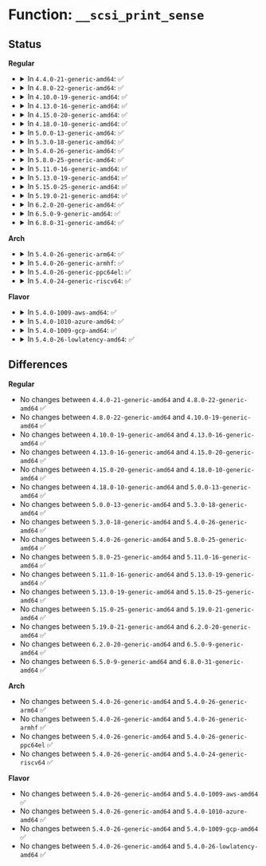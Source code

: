 # Function: <code>__scsi_print_sense</code>

## Status
<b>Regular</b>
<ul>
<li>
<details>
<summary>In <code>4.4.0-21-generic-amd64</code>: ✅</summary>

```c
void __scsi_print_sense(const struct scsi_device * sdev, const char * name, const unsigned char * sense_buffer, int sense_len)
```

```json
{
  "name": "__scsi_print_sense",
  "collision_type": "Unique Global",
  "inline_type": "No",
  "funcs": [
    {
      "addr": 18446744071584844032,
      "name": "__scsi_print_sense",
      "external": true,
      "loc": "drivers/scsi/scsi_logging.c:413",
      "file": "drivers/scsi/scsi_logging.c",
      "inline": "seen, unknown",
      "caller_inline": [],
      "caller_func": [
        "drivers/scsi/sg.c:sg_rq_end_io"
      ]
    }
  ],
  "symbols": [
    {
      "addr": 18446744071584844032,
      "name": "__scsi_print_sense",
      "section": ".text",
      "bind": "STB_GLOBAL",
      "size": 27
    }
  ]
}
```
</details>
</li>
<li>
<details>
<summary>In <code>4.8.0-22-generic-amd64</code>: ✅</summary>

```c
void __scsi_print_sense(const struct scsi_device * sdev, const char * name, const unsigned char * sense_buffer, int sense_len)
```

```json
{
  "name": "__scsi_print_sense",
  "collision_type": "Unique Global",
  "inline_type": "No",
  "funcs": [
    {
      "addr": 18446744071585206656,
      "name": "__scsi_print_sense",
      "external": true,
      "loc": "drivers/scsi/scsi_logging.c:413",
      "file": "drivers/scsi/scsi_logging.c",
      "inline": "seen, unknown",
      "caller_inline": [],
      "caller_func": [
        "drivers/scsi/sg.c:sg_rq_end_io"
      ]
    }
  ],
  "symbols": [
    {
      "addr": 18446744071585206656,
      "name": "__scsi_print_sense",
      "section": ".text",
      "bind": "STB_GLOBAL",
      "size": 27
    }
  ]
}
```
</details>
</li>
<li>
<details>
<summary>In <code>4.10.0-19-generic-amd64</code>: ✅</summary>

```c
void __scsi_print_sense(const struct scsi_device * sdev, const char * name, const unsigned char * sense_buffer, int sense_len)
```

```json
{
  "name": "__scsi_print_sense",
  "collision_type": "Unique Global",
  "inline_type": "No",
  "funcs": [
    {
      "addr": 18446744071585401360,
      "name": "__scsi_print_sense",
      "external": true,
      "loc": "drivers/scsi/scsi_logging.c:413",
      "file": "drivers/scsi/scsi_logging.c",
      "inline": "seen, unknown",
      "caller_inline": [],
      "caller_func": [
        "drivers/scsi/sg.c:sg_rq_end_io"
      ]
    }
  ],
  "symbols": [
    {
      "addr": 18446744071585401360,
      "name": "__scsi_print_sense",
      "section": ".text",
      "bind": "STB_GLOBAL",
      "size": 27
    }
  ]
}
```
</details>
</li>
<li>
<details>
<summary>In <code>4.13.0-16-generic-amd64</code>: ✅</summary>

```c
void __scsi_print_sense(const struct scsi_device * sdev, const char * name, const unsigned char * sense_buffer, int sense_len)
```

```json
{
  "name": "__scsi_print_sense",
  "collision_type": "Unique Global",
  "inline_type": "No",
  "funcs": [
    {
      "addr": 18446744071585485792,
      "name": "__scsi_print_sense",
      "external": true,
      "loc": "drivers/scsi/scsi_logging.c:413",
      "file": "drivers/scsi/scsi_logging.c",
      "inline": "seen, unknown",
      "caller_inline": [],
      "caller_func": [
        "drivers/scsi/sg.c:sg_rq_end_io"
      ]
    }
  ],
  "symbols": [
    {
      "addr": 18446744071585485792,
      "name": "__scsi_print_sense",
      "section": ".text",
      "bind": "STB_GLOBAL",
      "size": 27
    }
  ]
}
```
</details>
</li>
<li>
<details>
<summary>In <code>4.15.0-20-generic-amd64</code>: ✅</summary>

```c
void __scsi_print_sense(const struct scsi_device * sdev, const char * name, const unsigned char * sense_buffer, int sense_len)
```

```json
{
  "name": "__scsi_print_sense",
  "collision_type": "Unique Global",
  "inline_type": "No",
  "funcs": [
    {
      "addr": 18446744071585917232,
      "name": "__scsi_print_sense",
      "external": true,
      "loc": "drivers/scsi/scsi_logging.c:413",
      "file": "drivers/scsi/scsi_logging.c",
      "inline": "seen, unknown",
      "caller_inline": [],
      "caller_func": [
        "drivers/scsi/sg.c:sg_rq_end_io"
      ]
    }
  ],
  "symbols": [
    {
      "addr": 18446744071585917232,
      "name": "__scsi_print_sense",
      "section": ".text",
      "bind": "STB_GLOBAL",
      "size": 27
    }
  ]
}
```
</details>
</li>
<li>
<details>
<summary>In <code>4.18.0-10-generic-amd64</code>: ✅</summary>

```c
void __scsi_print_sense(const struct scsi_device * sdev, const char * name, const unsigned char * sense_buffer, int sense_len)
```

```json
{
  "name": "__scsi_print_sense",
  "collision_type": "Unique Global",
  "inline_type": "No",
  "funcs": [
    {
      "addr": 18446744071586164496,
      "name": "__scsi_print_sense",
      "external": true,
      "loc": "drivers/scsi/scsi_logging.c:413",
      "file": "drivers/scsi/scsi_logging.c",
      "inline": "seen, unknown",
      "caller_inline": [],
      "caller_func": [
        "drivers/scsi/sg.c:sg_rq_end_io"
      ]
    }
  ],
  "symbols": [
    {
      "addr": 18446744071586164496,
      "name": "__scsi_print_sense",
      "section": ".text",
      "bind": "STB_GLOBAL",
      "size": 27
    }
  ]
}
```
</details>
</li>
<li>
<details>
<summary>In <code>5.0.0-13-generic-amd64</code>: ✅</summary>

```c
void __scsi_print_sense(const struct scsi_device * sdev, const char * name, const unsigned char * sense_buffer, int sense_len)
```

```json
{
  "name": "__scsi_print_sense",
  "collision_type": "Unique Global",
  "inline_type": "No",
  "funcs": [
    {
      "addr": 18446744071586306368,
      "name": "__scsi_print_sense",
      "external": true,
      "loc": "drivers/scsi/scsi_logging.c:413",
      "file": "drivers/scsi/scsi_logging.c",
      "inline": "seen, unknown",
      "caller_inline": [],
      "caller_func": [
        "drivers/scsi/sg.c:sg_rq_end_io"
      ]
    }
  ],
  "symbols": [
    {
      "addr": 18446744071586306368,
      "name": "__scsi_print_sense",
      "section": ".text",
      "bind": "STB_GLOBAL",
      "size": 27
    }
  ]
}
```
</details>
</li>
<li>
<details>
<summary>In <code>5.3.0-18-generic-amd64</code>: ✅</summary>

```c
void __scsi_print_sense(const struct scsi_device * sdev, const char * name, const unsigned char * sense_buffer, int sense_len)
```

```json
{
  "name": "__scsi_print_sense",
  "collision_type": "Unique Global",
  "inline_type": "No",
  "funcs": [
    {
      "addr": 18446744071586549120,
      "name": "__scsi_print_sense",
      "external": true,
      "loc": "drivers/scsi/scsi_logging.c:412",
      "file": "drivers/scsi/scsi_logging.c",
      "inline": "seen, unknown",
      "caller_inline": [],
      "caller_func": [
        "drivers/scsi/sg.c:sg_rq_end_io"
      ]
    }
  ],
  "symbols": [
    {
      "addr": 18446744071586549120,
      "name": "__scsi_print_sense",
      "section": ".text",
      "bind": "STB_GLOBAL",
      "size": 27
    }
  ]
}
```
</details>
</li>
<li>
<details>
<summary>In <code>5.4.0-26-generic-amd64</code>: ✅</summary>

```c
void __scsi_print_sense(const struct scsi_device * sdev, const char * name, const unsigned char * sense_buffer, int sense_len)
```

```json
{
  "name": "__scsi_print_sense",
  "collision_type": "Unique Global",
  "inline_type": "No",
  "funcs": [
    {
      "addr": 18446744071586696240,
      "name": "__scsi_print_sense",
      "external": true,
      "loc": "drivers/scsi/scsi_logging.c:370",
      "file": "drivers/scsi/scsi_logging.c",
      "inline": "seen, unknown",
      "caller_inline": [],
      "caller_func": [
        "drivers/scsi/sg.c:sg_rq_end_io"
      ]
    }
  ],
  "symbols": [
    {
      "addr": 18446744071586696240,
      "name": "__scsi_print_sense",
      "section": ".text",
      "bind": "STB_GLOBAL",
      "size": 27
    }
  ]
}
```
</details>
</li>
<li>
<details>
<summary>In <code>5.8.0-25-generic-amd64</code>: ✅</summary>

```c
void __scsi_print_sense(const struct scsi_device * sdev, const char * name, const unsigned char * sense_buffer, int sense_len)
```

```json
{
  "name": "__scsi_print_sense",
  "collision_type": "Unique Global",
  "inline_type": "No",
  "funcs": [
    {
      "addr": 18446744071587496192,
      "name": "__scsi_print_sense",
      "external": true,
      "loc": "drivers/scsi/scsi_logging.c:370",
      "file": "drivers/scsi/scsi_logging.c",
      "inline": "seen, unknown",
      "caller_inline": [],
      "caller_func": [
        "drivers/scsi/sg.c:sg_rq_end_io"
      ]
    }
  ],
  "symbols": [
    {
      "addr": 18446744071587496192,
      "name": "__scsi_print_sense",
      "section": ".text",
      "bind": "STB_GLOBAL",
      "size": 27
    }
  ]
}
```
</details>
</li>
<li>
<details>
<summary>In <code>5.11.0-16-generic-amd64</code>: ✅</summary>

```c
void __scsi_print_sense(const struct scsi_device * sdev, const char * name, const unsigned char * sense_buffer, int sense_len)
```

```json
{
  "name": "__scsi_print_sense",
  "collision_type": "Unique Global",
  "inline_type": "No",
  "funcs": [
    {
      "addr": 18446744071587563360,
      "name": "__scsi_print_sense",
      "external": true,
      "loc": "drivers/scsi/scsi_logging.c:366",
      "file": "drivers/scsi/scsi_logging.c",
      "inline": "seen, unknown",
      "caller_inline": [],
      "caller_func": [
        "drivers/scsi/sg.c:sg_rq_end_io"
      ]
    }
  ],
  "symbols": [
    {
      "addr": 18446744071587563360,
      "name": "__scsi_print_sense",
      "section": ".text",
      "bind": "STB_GLOBAL",
      "size": 27
    }
  ]
}
```
</details>
</li>
<li>
<details>
<summary>In <code>5.13.0-19-generic-amd64</code>: ✅</summary>

```c
void __scsi_print_sense(const struct scsi_device * sdev, const char * name, const unsigned char * sense_buffer, int sense_len)
```

```json
{
  "name": "__scsi_print_sense",
  "collision_type": "Unique Global",
  "inline_type": "No",
  "funcs": [
    {
      "addr": 18446744071587444720,
      "name": "__scsi_print_sense",
      "external": true,
      "loc": "drivers/scsi/scsi_logging.c:366",
      "file": "drivers/scsi/scsi_logging.c",
      "inline": "seen, unknown",
      "caller_inline": [],
      "caller_func": [
        "drivers/scsi/sg.c:sg_rq_end_io"
      ]
    }
  ],
  "symbols": [
    {
      "addr": 18446744071587444720,
      "name": "__scsi_print_sense",
      "section": ".text",
      "bind": "STB_GLOBAL",
      "size": 27
    }
  ]
}
```
</details>
</li>
<li>
<details>
<summary>In <code>5.15.0-25-generic-amd64</code>: ✅</summary>

```c
void __scsi_print_sense(const struct scsi_device * sdev, const char * name, const unsigned char * sense_buffer, int sense_len)
```

```json
{
  "name": "__scsi_print_sense",
  "collision_type": "Unique Global",
  "inline_type": "No",
  "funcs": [
    {
      "addr": 18446744071588018224,
      "name": "__scsi_print_sense",
      "external": true,
      "loc": "drivers/scsi/scsi_logging.c:367",
      "file": "drivers/scsi/scsi_logging.c",
      "inline": "seen, unknown",
      "caller_inline": [],
      "caller_func": [
        "drivers/scsi/sg.c:sg_rq_end_io"
      ]
    }
  ],
  "symbols": [
    {
      "addr": 18446744071588018224,
      "name": "__scsi_print_sense",
      "section": ".text",
      "bind": "STB_GLOBAL",
      "size": 27
    }
  ]
}
```
</details>
</li>
<li>
<details>
<summary>In <code>5.19.0-21-generic-amd64</code>: ✅</summary>

```c
void __scsi_print_sense(const struct scsi_device * sdev, const char * name, const unsigned char * sense_buffer, int sense_len)
```

```json
{
  "name": "__scsi_print_sense",
  "collision_type": "Unique Global",
  "inline_type": "No",
  "funcs": [
    {
      "addr": 18446744071589379376,
      "name": "__scsi_print_sense",
      "external": true,
      "loc": "drivers/scsi/scsi_logging.c:366",
      "file": "drivers/scsi/scsi_logging.c",
      "inline": "seen, unknown",
      "caller_inline": [],
      "caller_func": [
        "drivers/scsi/sg.c:sg_rq_end_io"
      ]
    }
  ],
  "symbols": [
    {
      "addr": 18446744071589379376,
      "name": "__scsi_print_sense",
      "section": ".text",
      "bind": "STB_GLOBAL",
      "size": 42
    }
  ]
}
```
</details>
</li>
<li>
<details>
<summary>In <code>6.2.0-20-generic-amd64</code>: ✅</summary>

```c
void __scsi_print_sense(const struct scsi_device * sdev, const char * name, const unsigned char * sense_buffer, int sense_len)
```

```json
{
  "name": "__scsi_print_sense",
  "collision_type": "Unique Global",
  "inline_type": "No",
  "funcs": [
    {
      "addr": 18446744071590952640,
      "name": "__scsi_print_sense",
      "external": true,
      "loc": "drivers/scsi/scsi_logging.c:366",
      "file": "drivers/scsi/scsi_logging.c",
      "inline": "seen, unknown",
      "caller_inline": [],
      "caller_func": [
        "drivers/scsi/sg.c:sg_rq_end_io"
      ]
    }
  ],
  "symbols": [
    {
      "addr": 18446744071590952640,
      "name": "__scsi_print_sense",
      "section": ".text",
      "bind": "STB_GLOBAL",
      "size": 42
    }
  ]
}
```
</details>
</li>
<li>
<details>
<summary>In <code>6.5.0-9-generic-amd64</code>: ✅</summary>

```c
void __scsi_print_sense(const struct scsi_device * sdev, const char * name, const unsigned char * sense_buffer, int sense_len)
```

```json
{
  "name": "__scsi_print_sense",
  "collision_type": "Unique Global",
  "inline_type": "No",
  "funcs": [
    {
      "addr": 18446744071591296720,
      "name": "__scsi_print_sense",
      "external": true,
      "loc": "drivers/scsi/scsi_logging.c:366",
      "file": "drivers/scsi/scsi_logging.c",
      "inline": "seen, unknown",
      "caller_inline": [],
      "caller_func": [
        "drivers/scsi/sg.c:sg_rq_end_io"
      ]
    }
  ],
  "symbols": [
    {
      "addr": 18446744071591296720,
      "name": "__scsi_print_sense",
      "section": ".text",
      "bind": "STB_GLOBAL",
      "size": 42
    }
  ]
}
```
</details>
</li>
<li>
<details>
<summary>In <code>6.8.0-31-generic-amd64</code>: ✅</summary>

```c
void __scsi_print_sense(const struct scsi_device * sdev, const char * name, const unsigned char * sense_buffer, int sense_len)
```

```json
{
  "name": "__scsi_print_sense",
  "collision_type": "Unique Global",
  "inline_type": "No",
  "funcs": [
    {
      "addr": 18446744071591644928,
      "name": "__scsi_print_sense",
      "external": true,
      "loc": "drivers/scsi/scsi_logging.c:366",
      "file": "drivers/scsi/scsi_logging.c",
      "inline": "seen, unknown",
      "caller_inline": [],
      "caller_func": [
        "drivers/scsi/sg.c:sg_rq_end_io"
      ]
    }
  ],
  "symbols": [
    {
      "addr": 18446744071591644928,
      "name": "__scsi_print_sense",
      "section": ".text",
      "bind": "STB_GLOBAL",
      "size": 42
    }
  ]
}
```
</details>
</li>
</ul>
<b>Arch</b>
<ul>
<li>
<details>
<summary>In <code>5.4.0-26-generic-arm64</code>: ✅</summary>

```c
void __scsi_print_sense(const struct scsi_device * sdev, const char * name, const unsigned char * sense_buffer, int sense_len)
```

```json
{
  "name": "__scsi_print_sense",
  "collision_type": "Unique Global",
  "inline_type": "No",
  "funcs": [
    {
      "addr": 18446603336499605088,
      "name": "__scsi_print_sense",
      "external": true,
      "loc": "drivers/scsi/scsi_logging.c:370",
      "file": "drivers/scsi/scsi_logging.c",
      "inline": "seen, unknown",
      "caller_inline": [],
      "caller_func": [
        "drivers/scsi/sg.c:sg_rq_end_io"
      ]
    }
  ],
  "symbols": [
    {
      "addr": 18446603336499605088,
      "name": "__scsi_print_sense",
      "section": ".text",
      "bind": "STB_GLOBAL",
      "size": 80
    }
  ]
}
```
</details>
</li>
<li>
<details>
<summary>In <code>5.4.0-26-generic-armhf</code>: ✅</summary>

```c
void __scsi_print_sense(const struct scsi_device * sdev, const char * name, const unsigned char * sense_buffer, int sense_len)
```

```json
{
  "name": "__scsi_print_sense",
  "collision_type": "Unique Global",
  "inline_type": "No",
  "funcs": [
    {
      "addr": 3232061448,
      "name": "__scsi_print_sense",
      "external": true,
      "loc": "drivers/scsi/scsi_logging.c:370",
      "file": "drivers/scsi/scsi_logging.c",
      "inline": "seen, unknown",
      "caller_inline": [],
      "caller_func": [
        "drivers/scsi/sg.c:sg_rq_end_io"
      ]
    }
  ],
  "symbols": [
    {
      "addr": 3232061448,
      "name": "__scsi_print_sense",
      "section": ".text",
      "bind": "STB_GLOBAL",
      "size": 52
    }
  ]
}
```
</details>
</li>
<li>
<details>
<summary>In <code>5.4.0-26-generic-ppc64el</code>: ✅</summary>

```c
void __scsi_print_sense(const struct scsi_device * sdev, const char * name, const unsigned char * sense_buffer, int sense_len)
```

```json
{
  "name": "__scsi_print_sense",
  "collision_type": "Unique Global",
  "inline_type": "No",
  "funcs": [
    {
      "addr": 13835058055292909280,
      "name": "__scsi_print_sense",
      "external": true,
      "loc": "drivers/scsi/scsi_logging.c:370",
      "file": "drivers/scsi/scsi_logging.c",
      "inline": "seen, unknown",
      "caller_inline": [],
      "caller_func": [
        "drivers/scsi/sg.c:sg_rq_end_io"
      ]
    }
  ],
  "symbols": [
    {
      "addr": 13835058055292909280,
      "name": "__scsi_print_sense",
      "section": ".text",
      "bind": "STB_GLOBAL",
      "size": 36
    }
  ]
}
```
</details>
</li>
<li>
<details>
<summary>In <code>5.4.0-24-generic-riscv64</code>: ✅</summary>

```c
void __scsi_print_sense(const struct scsi_device * sdev, const char * name, const unsigned char * sense_buffer, int sense_len)
```

```json
{
  "name": "__scsi_print_sense",
  "collision_type": "Unique Global",
  "inline_type": "No",
  "funcs": [
    {
      "addr": 18446743936276792808,
      "name": "__scsi_print_sense",
      "external": true,
      "loc": "drivers/scsi/scsi_logging.c:370",
      "file": "drivers/scsi/scsi_logging.c",
      "inline": "seen, unknown",
      "caller_inline": [],
      "caller_func": [
        "drivers/scsi/sg.c:sg_rq_end_io"
      ]
    }
  ],
  "symbols": [
    {
      "addr": 18446743936276792808,
      "name": "__scsi_print_sense",
      "section": ".text",
      "bind": "STB_GLOBAL",
      "size": 68
    }
  ]
}
```
</details>
</li>
</ul>
<b>Flavor</b>
<ul>
<li>
<details>
<summary>In <code>5.4.0-1009-aws-amd64</code>: ✅</summary>

```c
void __scsi_print_sense(const struct scsi_device * sdev, const char * name, const unsigned char * sense_buffer, int sense_len)
```

```json
{
  "name": "__scsi_print_sense",
  "collision_type": "Unique Global",
  "inline_type": "No",
  "funcs": [
    {
      "addr": 18446744071586386720,
      "name": "__scsi_print_sense",
      "external": true,
      "loc": "drivers/scsi/scsi_logging.c:370",
      "file": "drivers/scsi/scsi_logging.c",
      "inline": "seen, unknown",
      "caller_inline": [],
      "caller_func": [
        "drivers/scsi/sg.c:sg_rq_end_io"
      ]
    }
  ],
  "symbols": [
    {
      "addr": 18446744071586386720,
      "name": "__scsi_print_sense",
      "section": ".text",
      "bind": "STB_GLOBAL",
      "size": 27
    }
  ]
}
```
</details>
</li>
<li>
<details>
<summary>In <code>5.4.0-1010-azure-amd64</code>: ✅</summary>

```c
void __scsi_print_sense(const struct scsi_device * sdev, const char * name, const unsigned char * sense_buffer, int sense_len)
```

```json
{
  "name": "__scsi_print_sense",
  "collision_type": "Unique Global",
  "inline_type": "No",
  "funcs": [
    {
      "addr": 18446744071586228032,
      "name": "__scsi_print_sense",
      "external": true,
      "loc": "drivers/scsi/scsi_logging.c:370",
      "file": "drivers/scsi/scsi_logging.c",
      "inline": "seen, unknown",
      "caller_inline": [],
      "caller_func": [
        "drivers/scsi/sg.c:sg_rq_end_io"
      ]
    }
  ],
  "symbols": [
    {
      "addr": 18446744071586228032,
      "name": "__scsi_print_sense",
      "section": ".text",
      "bind": "STB_GLOBAL",
      "size": 27
    }
  ]
}
```
</details>
</li>
<li>
<details>
<summary>In <code>5.4.0-1009-gcp-amd64</code>: ✅</summary>

```c
void __scsi_print_sense(const struct scsi_device * sdev, const char * name, const unsigned char * sense_buffer, int sense_len)
```

```json
{
  "name": "__scsi_print_sense",
  "collision_type": "Unique Global",
  "inline_type": "No",
  "funcs": [
    {
      "addr": 18446744071586644208,
      "name": "__scsi_print_sense",
      "external": true,
      "loc": "drivers/scsi/scsi_logging.c:370",
      "file": "drivers/scsi/scsi_logging.c",
      "inline": "seen, unknown",
      "caller_inline": [],
      "caller_func": [
        "drivers/scsi/sg.c:sg_rq_end_io"
      ]
    }
  ],
  "symbols": [
    {
      "addr": 18446744071586644208,
      "name": "__scsi_print_sense",
      "section": ".text",
      "bind": "STB_GLOBAL",
      "size": 27
    }
  ]
}
```
</details>
</li>
<li>
<details>
<summary>In <code>5.4.0-26-lowlatency-amd64</code>: ✅</summary>

```c
void __scsi_print_sense(const struct scsi_device * sdev, const char * name, const unsigned char * sense_buffer, int sense_len)
```

```json
{
  "name": "__scsi_print_sense",
  "collision_type": "Unique Global",
  "inline_type": "No",
  "funcs": [
    {
      "addr": 18446744071586756752,
      "name": "__scsi_print_sense",
      "external": true,
      "loc": "drivers/scsi/scsi_logging.c:370",
      "file": "drivers/scsi/scsi_logging.c",
      "inline": "seen, unknown",
      "caller_inline": [],
      "caller_func": [
        "drivers/scsi/sg.c:sg_rq_end_io"
      ]
    }
  ],
  "symbols": [
    {
      "addr": 18446744071586756752,
      "name": "__scsi_print_sense",
      "section": ".text",
      "bind": "STB_GLOBAL",
      "size": 27
    }
  ]
}
```
</details>
</li>
</ul>

## Differences
<b>Regular</b>
<ul>
<li>
No changes between <code>4.4.0-21-generic-amd64</code> and <code>4.8.0-22-generic-amd64</code> ✅
</li>
<li>
No changes between <code>4.8.0-22-generic-amd64</code> and <code>4.10.0-19-generic-amd64</code> ✅
</li>
<li>
No changes between <code>4.10.0-19-generic-amd64</code> and <code>4.13.0-16-generic-amd64</code> ✅
</li>
<li>
No changes between <code>4.13.0-16-generic-amd64</code> and <code>4.15.0-20-generic-amd64</code> ✅
</li>
<li>
No changes between <code>4.15.0-20-generic-amd64</code> and <code>4.18.0-10-generic-amd64</code> ✅
</li>
<li>
No changes between <code>4.18.0-10-generic-amd64</code> and <code>5.0.0-13-generic-amd64</code> ✅
</li>
<li>
No changes between <code>5.0.0-13-generic-amd64</code> and <code>5.3.0-18-generic-amd64</code> ✅
</li>
<li>
No changes between <code>5.3.0-18-generic-amd64</code> and <code>5.4.0-26-generic-amd64</code> ✅
</li>
<li>
No changes between <code>5.4.0-26-generic-amd64</code> and <code>5.8.0-25-generic-amd64</code> ✅
</li>
<li>
No changes between <code>5.8.0-25-generic-amd64</code> and <code>5.11.0-16-generic-amd64</code> ✅
</li>
<li>
No changes between <code>5.11.0-16-generic-amd64</code> and <code>5.13.0-19-generic-amd64</code> ✅
</li>
<li>
No changes between <code>5.13.0-19-generic-amd64</code> and <code>5.15.0-25-generic-amd64</code> ✅
</li>
<li>
No changes between <code>5.15.0-25-generic-amd64</code> and <code>5.19.0-21-generic-amd64</code> ✅
</li>
<li>
No changes between <code>5.19.0-21-generic-amd64</code> and <code>6.2.0-20-generic-amd64</code> ✅
</li>
<li>
No changes between <code>6.2.0-20-generic-amd64</code> and <code>6.5.0-9-generic-amd64</code> ✅
</li>
<li>
No changes between <code>6.5.0-9-generic-amd64</code> and <code>6.8.0-31-generic-amd64</code> ✅
</li>
</ul>
<b>Arch</b>
<ul>
<li>
No changes between <code>5.4.0-26-generic-amd64</code> and <code>5.4.0-26-generic-arm64</code> ✅
</li>
<li>
No changes between <code>5.4.0-26-generic-amd64</code> and <code>5.4.0-26-generic-armhf</code> ✅
</li>
<li>
No changes between <code>5.4.0-26-generic-amd64</code> and <code>5.4.0-26-generic-ppc64el</code> ✅
</li>
<li>
No changes between <code>5.4.0-26-generic-amd64</code> and <code>5.4.0-24-generic-riscv64</code> ✅
</li>
</ul>
<b>Flavor</b>
<ul>
<li>
No changes between <code>5.4.0-26-generic-amd64</code> and <code>5.4.0-1009-aws-amd64</code> ✅
</li>
<li>
No changes between <code>5.4.0-26-generic-amd64</code> and <code>5.4.0-1010-azure-amd64</code> ✅
</li>
<li>
No changes between <code>5.4.0-26-generic-amd64</code> and <code>5.4.0-1009-gcp-amd64</code> ✅
</li>
<li>
No changes between <code>5.4.0-26-generic-amd64</code> and <code>5.4.0-26-lowlatency-amd64</code> ✅
</li>
</ul>
